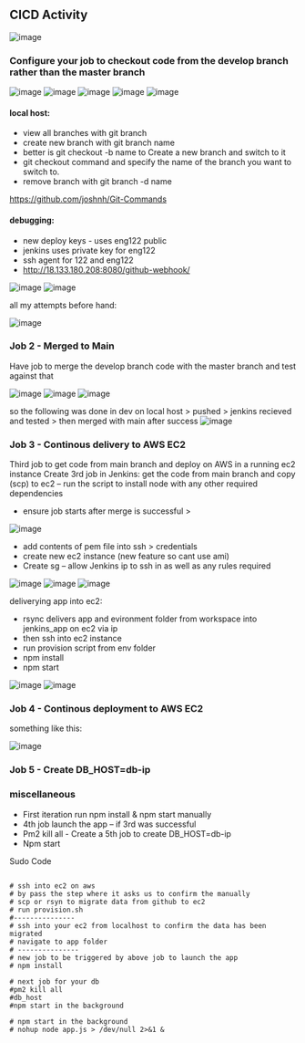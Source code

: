 
## CICD Activity

![image](https://user-images.githubusercontent.com/104793540/188112377-d4a52873-4ade-4e77-ba55-7b3336b36935.png)

 ### Configure your job to checkout code from the develop branch rather than the master branch
 
![image](https://user-images.githubusercontent.com/104793540/187959113-ea43616b-d45a-4c85-8fc2-63a91ffa73b0.png)
![image](https://user-images.githubusercontent.com/104793540/187959157-9686174a-9824-46a8-bb30-9434e4126ff9.png)
![image](https://user-images.githubusercontent.com/104793540/187959212-fd0c378d-96f9-40bf-ad7b-f8a18d753d39.png)
![image](https://user-images.githubusercontent.com/104793540/187959281-fda4d5a5-fc0d-4001-a35f-281519b0efdb.png)
![image](https://user-images.githubusercontent.com/104793540/187959440-2980d45d-4b77-4f93-9c2a-c0e21bb736d1.png)

#### local host:
- view all branches with git branch 
- create new branch with git branch name 
- better is git checkout -b name to	Create a new branch and switch to it
- git checkout command and specify the name of the branch you want to switch to.
- remove branch with git branch -d name

https://github.com/joshnh/Git-Commands

#### debugging:
- new deploy keys - uses eng122 public
- jenkins uses private key for eng122
- ssh agent for 122 and eng122
- http://18.133.180.208:8080/github-webhook/

![image](https://user-images.githubusercontent.com/104793540/187960069-e6bb5d89-10f8-45ab-ad27-f423270d8925.png)
![image](https://user-images.githubusercontent.com/104793540/187959002-a5cda70d-7229-4354-a11e-1b2398c1f5d4.png)

all my attempts before hand:

![image](https://user-images.githubusercontent.com/104793540/187960161-c74aa057-354e-46d3-8ddb-b8bed17610ee.png)

### Job 2 - Merged to Main 

Have job to merge the develop branch code with the master branch and test against that

![image](https://user-images.githubusercontent.com/104793540/187960543-98dbe58a-685a-43bc-afd5-d78f8df671fe.png)
![image](https://user-images.githubusercontent.com/104793540/187961102-1a9bcf68-8786-401f-9ff1-d379f17e6f3a.png)
![image](https://user-images.githubusercontent.com/104793540/187961330-7525d4e2-7194-4b6d-8407-cbe75e2fa054.png)

so the following was done in dev on local host > pushed > jenkins recieved and tested > then merged with main after success 
![image](https://user-images.githubusercontent.com/104793540/187961463-b53ea776-14ad-4d74-b6fd-76b571367aba.png)

### Job 3 - Continous delivery to AWS EC2

Third job to get code from main branch and deploy on AWS in a running ec2 instance
Create 3rd job in Jenkins: get the code from main branch and copy (scp) to ec2 – run the script  to install node with any other required dependencies  
- ensure job starts after merge is successful > 

![image](https://user-images.githubusercontent.com/104793540/188174868-e58d57fd-f98a-46be-8dc2-e65b08984861.png)

- add contents of pem file into ssh > credentials 
- create new ec2 instance (new feature so cant use ami)
- Create sg – allow Jenkins ip to ssh in as well as any rules required 

![image](https://user-images.githubusercontent.com/104793540/188131869-fb88efc1-8472-419c-a3c7-5d31fe02dee4.png)
![image](https://user-images.githubusercontent.com/104793540/188131968-f3c1d553-b50c-49fb-b1a0-1152ab53c205.png)
![image](https://user-images.githubusercontent.com/104793540/188174560-174d23f1-d3cb-4742-8f2d-661d744c8471.png)

deliverying app into ec2:
- rsync delivers app and evironment folder from workspace into jenkins_app on ec2 via ip
- then ssh into ec2 instance 
- run provision script from env folder 
- npm install 
- npm start

![image](https://user-images.githubusercontent.com/104793540/188202270-c04fb212-5612-4f4c-b672-4bb6478f44f4.png)
![image](https://user-images.githubusercontent.com/104793540/188202311-a4352123-fb01-4bab-a7cb-5318e03a7a19.png)


### Job 4 - Continous deployment to AWS EC2

something like this:

![image](https://user-images.githubusercontent.com/104793540/188203412-fd169d5a-626d-4995-984b-8d85b2c0f1ab.png)


### Job 5 - Create DB_HOST=db-ip



### miscellaneous


- First iteration run npm install & npm start manually 
- 4th job launch the app – if 3rd was successful 
- Pm2 kill all - Create a 5th job to create DB_HOST=db-ip
- Npm start 

Sudo Code
```

# ssh into ec2 on aws
# by pass the step where it asks us to confirm the manually 
# scp or rsyn to migrate data from github to ec2
# run provision.sh
#--------------- 
# ssh into your ec2 from localhost to confirm the data has been migrated
# navigate to app folder
# ---------------
# new job to be triggered by above job to launch the app
# npm install

# next job for your db
#pm2 kill all
#db_host
#npm start in the background

# npm start in the background
# nohup node app.js > /dev/null 2>&1 &

```
